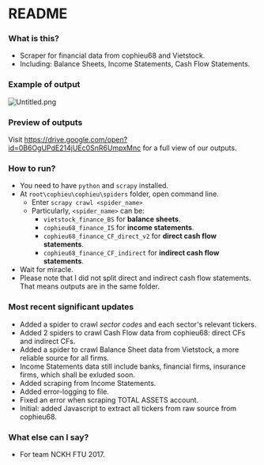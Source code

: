 # README #

### What is this? ###

* Scraper for financial data from cophieu68 and Vietstock.
* Including: Balance Sheets, Income Statements, Cash Flow Statements.

### Example of output ###
![Untitled.png](https://bitbucket-assetroot.s3.amazonaws.com/repository/Gg6aEj9/2645979444-Untitled.png?Signature=krAbn2nXK5A2JemsPp3khmG0dq4%3D&Expires=1498021674&AWSAccessKeyId=AKIAIQWXW6WLXMB5QZAQ&versionId=Qd0RvjgEX0_vwGZdc_ikItAHUrWkkN2w)

### Preview of outputs ###

Visit https://drive.google.com/open?id=0B6OgUPdE214jUEc0SnR6UmpxMnc for a full view of our outputs.

### How to run? ###

* You need to have `python` and `scrapy` installed.
* At `root\cophieu\cophieu\spiders` folder, open command line.
    * Enter `scrapy crawl <spider_name>`
    * Particularly, `<spider_name>` can be:
        * `vietstock_finance_BS` for **balance sheets**.
        * `cophieu68_finance_IS` for **income statements**.
        * `cophieu68_finance_CF_direct_v2` for **direct cash flow statements**.
        * `cophieu68_finance_CF_indirect` for **indirect cash flow statements**.
* Wait for miracle.
* Please note that I did not split direct and indirect cash flow statements. That means outputs are in the same folder.

### Most recent significant updates ###

* Added a spider to crawl *sector codes* and each sector's relevant tickers.
* Added 2 spiders to crawl Cash Flow data from cophieu68: direct CFs and indirect CFs.
* Added a spider to crawl Balance Sheet data from Vietstock, a more reliable source for all firms.
* Income Statements data still include banks, financial firms, insurance firms, which shall be exluded soon.
* Added scraping from Income Statements.
* Added error-logging to file.
* Fixed an error when scraping TOTAL ASSETS account.
* Initial: added Javascript to extract all tickers from raw source from cophieu68.

### What else can I say? ###

* For team NCKH FTU 2017.

